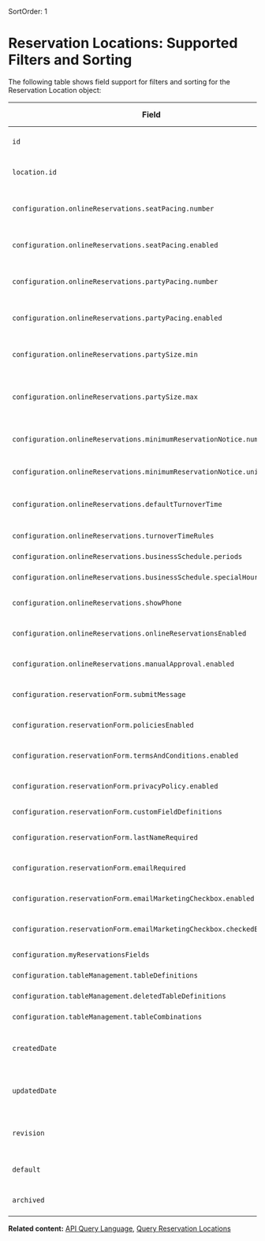 SortOrder: 1
# Reservation Locations: Supported Filters and Sorting

The following table shows field support for filters and sorting
for the Reservation Location object:

| Field                                         | Supported Filters                                   | Sortable  |
| --------------------------------------------- | --------------------------------------------------- | --------- |
| `id`                                          | `$eq`, `$ne`, `$in`, `$nin`, `$exists`             |           |
| `location.id`                                | `$eq`, `$ne`, `$in`, `$nin`, `$exists`             |           |
| `configuration.onlineReservations.seatPacing.number` | `$eq`, `$ne`, `$lt`, `$le`, `$gt`, `$ge`, `$in`, `$nin` | Sortable  |
| `configuration.onlineReservations.seatPacing.enabled` | `$eq`, `$ne`, `$in`, `$nin`, `$exists`             |           |
| `configuration.onlineReservations.partyPacing.number` | `$eq`, `$ne`, `$lt`, `$le`, `$gt`, `$ge`, `$in`, `$nin` | Sortable  |
| `configuration.onlineReservations.partyPacing.enabled` | `$eq`, `$ne`, `$in`, `$nin`, `$exists`             |           |
| `configuration.onlineReservations.partySize.min` | `$eq`, `$ne`, `$lt`, `$le`, `$gt`, `$ge`, `$in`, `$nin` | Sortable  |
| `configuration.onlineReservations.partySize.max` | `$eq`, `$ne`, `$lt`, `$le`, `$gt`, `$ge`, `$in`, `$nin` | Sortable  |
| `configuration.onlineReservations.minimumReservationNotice.number` | `$eq`, `$ne`, `$lt`, `$le`, `$gt`, `$ge`, `$in`, `$nin` | Sortable  |
| `configuration.onlineReservations.minimumReservationNotice.unit` | `$eq`, `$ne`, `$in`, `$nin`                        |           |
| `configuration.onlineReservations.defaultTurnoverTime` | `$eq`, `$ne`, `$lt`, `$le`, `$gt`, `$ge`, `$in`, `$nin` | Sortable  |
| `configuration.onlineReservations.turnoverTimeRules` |                     `$isEmpty`, `$exists`                             |  |
| `configuration.onlineReservations.businessSchedule.periods` |                    `$isEmpty`, `$exists`                          |  |
| `configuration.onlineReservations.businessSchedule.specialHourPeriod` |                `$isEmpty`, `$exists`                       |  |
| `configuration.onlineReservations.showPhone`  | `$eq`, `$ne`, `$in`, `$nin`, `$exists`             |           |
| `configuration.onlineReservations.onlineReservationsEnabled` | `$eq`, `$ne`, `$in`, `$nin`, `$exists`             |           |
| `configuration.onlineReservations.manualApproval.enabled` | `$eq`, `$ne`, `$in`, `$nin`, `$exists`             |           |
| `configuration.reservationForm.submitMessage`  | `$eq`, `$ne`, `$in`, `$nin`, `$startsWith`         |           |
| `configuration.reservationForm.policiesEnabled` | `$eq`, `$ne`, `$in`, `$nin`, `$exists`             |           |
| `configuration.reservationForm.termsAndConditions.enabled` | `$eq`, `$ne`, `$in`, `$nin`, `$exists`             |           |
| `configuration.reservationForm.privacyPolicy.enabled` | `$eq`, `$ne`, `$in`, `$nin`, `$exists`             |           |
| `configuration.reservationForm.customFieldDefinitions` |                       `$isEmpty`, `$exists`                     |  |
| `configuration.reservationForm.lastNameRequired` | `$eq`, `$ne`, `$in`, `$nin`, `$exists`             |           |
| `configuration.reservationForm.emailRequired` | `$eq`, `$ne`, `$in`, `$nin`, `$exists`             |           |
| `configuration.reservationForm.emailMarketingCheckbox.enabled` | `$eq`, `$ne`, `$in`, `$nin`, `$exists`             |           |
| `configuration.reservationForm.emailMarketingCheckbox.checkedByDefault` | `$eq`, `$ne`, `$in`, `$nin`, `$exists`     |           |
| `configuration.myReservationsFields`          |                               `$isEmpty`, `$exists`              | |
| `configuration.tableManagement.tableDefinitions` |                                  `$isEmpty`, `$exists`       |  |
| `configuration.tableManagement.deletedTableDefinitions` |                            `$isEmpty`, `$exists`        | |
| `configuration.tableManagement.tableCombinations` |                           `$isEmpty`, `$exists`             |  |
| `createdDate`                                | `$eq`, `$ne`, `$lt`, `$le`, `$gt`, `$ge`, `$in`, `$nin` | Sortable  |
| `updatedDate`                                | `$eq`, `$ne`, `$lt`, `$le`, `$gt`, `$ge`, `$in`, `$nin` | Sortable  |
| `revision`                                   | `$eq`, `$ne`, `$lt`, `$le`, `$gt`, `$ge`, `$in`, `$nin` | Sortable  |
| `default`                                    | `$eq`, `$ne`, `$in`, `$nin`, `$exists`             |           |
| `archived`                                   | `$eq`, `$ne`, `$in`, `$nin`, `$exists`             |           |


__Related content:__
[API Query Language](https://dev.wix.com/api/rest/getting-started/api-query-language),
[Query Reservation Locations](https://dev.wix.com/docs/rest/api-reference/wix-restaurants/reservations/reservation-locations/query-reservation-locations)
